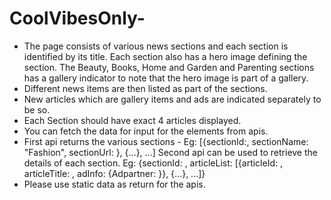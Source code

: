 # CoolVibesOnly-
*   The page consists of various news sections and each section is identified by its title.
Each section also has a hero image defining the section.
The Beauty, Books, Home and Garden and Parenting sections has a gallery indicator to note that the hero image is part of a gallery.
  *   Different news items are then listed as part of the sections.
  *   New articles which are gallery items and ads are indicated separately to be so.
  *   Each Section should have exact 4 articles displayed.
  *   You can fetch the data for input for the elements from apis.
  *   First api returns the various sections - Eg: [{sectionId:<someId>, sectionName: "Fashion", sectionUrl: <someurl>}, {...}, ...]
Second api can be used to retrieve the details of each section. Eg: {sectionId: <someId>, articleList: [{articleId: <someId>, articleTitle: <Sometitle>, adInfo: {Adpartner: <somePartner>}}, {...}, ...]}
  *   Please use static data as return for the apis.

